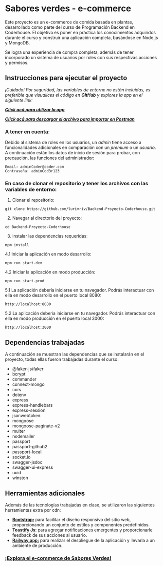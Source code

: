 # Sabores verdes - e-commerce

Este proyecto es un e-commerce de comida basada en plantas, desarrollado como parte del curso de Programación Backend en Coderhouse. El objetivo es poner en práctica los conocimientos adquiridos durante el curso y construir una aplicación completa, basándose en Node.js y MongoDB.

Se logra una experiencia de compra completa, además de tener incorporado un sistema de usuarios por roles con sus respectivas acciones y permisos.

## Instrucciones para ejecutar el proyecto

*¡Cuidado! Por seguridad, las variables de entorno no están incluidas, es preferible que visualices el código en **GitHub** y explores la app en el siguiente link:*

[***Click acá para utilizar la app***](https://sabores-verdes-proyecto-backend.onrender.com/)

[***Click acá para descargar el archivo para importar en Postman***](https://github.com/lurivriv/Backend-Proyecto-Coderhouse/blob/main/backend-proyecto-coderhouse.postman_collection.json)

### A tener en cuenta:
Debido al sistema de roles en los usuarios, un *admin* tiene acceso a funcionalidades adicionales en comparación con un *premium* o un *usuario*. A continuación están los datos de inicio de sesión para probar, con precaución, las funciones del administrador:

```
Email: adminCoder@coder.com
Contraseña: adminCod3r123
```

### En caso de clonar el repositorio y tener los archivos con las variables de entorno:

1. Clonar el repositorio:

```
git clone https://github.com/lurivriv/Backend-Proyecto-Coderhouse.git
```

2. Navegar al directorio del proyecto:

```
cd Backend-Proyecto-Coderhouse
```

3. Instalar las dependencias requeridas:

```
npm install
```

4.1 Iniciar la aplicación en modo desarrollo:

```
npm run start-dev
```

4.2 Iniciar la aplicación en modo producción:

```
npm run start-prod
```

5.1 La aplicación debería iniciarse en tu navegador. Podrás interactuar con ella en modo desarrollo en el puerto local 8080:

```
http://localhost:8080
```

5.2 La aplicación debería iniciarse en tu navegador. Podrás interactuar con ella en modo producción en el puerto local 3000:

```
http://localhost:3000
```

## Dependencias trabajadas

A continuación se muestran las dependencias que se instalarán en el proyecto, todas ellas fueron trabajadas durante el curso:

- @faker-js/faker
- bcrypt
- commander
- connect-mongo
- cors
- dotenv
- express
- express-handlebars
- express-session
- jsonwebtoken
- mongoose
- mongoose-paginate-v2
- multer
- nodemailer
- passport
- passport-github2
- passport-local
- socket.io
- swagger-jsdoc
- swagger-ui-express
- uuid
- winston

## Herramientas adicionales

Además de las tecnologías trabajadas en clase, se utilizaron las siguientes herramientas extra por cdn:

- [**Bootstrap:**](https://getbootstrap.com/) para facilitar el diseño responsivo del sitio web, proporcionando un conjunto de estilos y componentes predefinidos.
- [**Toastify Js:**](https://apvarun.github.io/toastify-js/) para agregar notificaciones emergentes y proporcionarle feedback de sus acciones al usuario.
- [**Railway.app:**](https://railway.app/) para realizar el despliegue de la aplicación y llevarla a un ambiente de producción.

### [**¡Explora el e-commerce de Sabores Verdes!**](https://sabores-verdes-proyecto-backend.onrender.com/)
